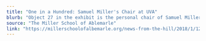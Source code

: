 ```yaml
---
title: "One in a Hundred: Samuel Miller's Chair at UVA"
blurb: "Object 27 in the exhibit is the personal chair of Samuel Miller, the visionary founder of Miller School of Albemarle."
source: "The Miller School of Ablemarle"
link: "https://millerschoolofalbemarle.org/news-from-the-hill/2018/1/12/number-27-uva-recognizes-samuel-millers-chair-in-exhibit"
---
```

